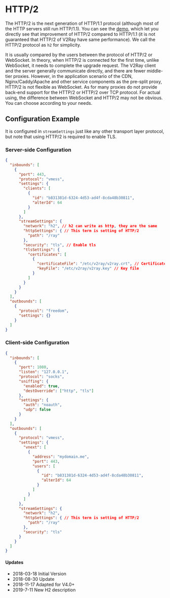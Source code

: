 # HTTP/2  

The HTTP/2 is the next generation of HTTP/1.1 protocol (although most of the HTTP servers still run HTTP/1.1). You can see the [demo](https://http2.akamai.com/demo), which let you directly see that improvement of HTTP/2 compared to HTTP/1.1 (it is not guaranteed that HTTP/2 of V2Ray have same performance). We call the HTTP/2 protocol as `h2` for simplicity.

It is usually compared by the users between the protocol of HTTP/2 or WebSocket. In theory, when HTTP/2 is connected for the first time, unlike WebSocket, it needs to complete the upgrade request. The V2Ray client and the server generally communicate directly, and there are fewer middle-tier proxies. However, in the application scenario of the CDN, Nginx/Caddy/Apache and other service components as the pre-split proxy, HTTP/2 is not flexible as WebSocket. As for many proxies do not provide back-end support for the HTTP/2 or HTTP/2 over TCP protocol. For actual using, the difference between WebSocket and HTTP/2 may not be obvious. You can choose according to your needs.

## Configuration Example

It is configured in `streamSettings` just like any other transport layer protocol, but note that using HTTP/2 is required to enable TLS.

### Server-side Configuration
```json
{
  "inbounds": [
    {
      "port": 443,
      "protocol": "vmess",
      "settings": {
        "clients": [
          {
            "id": "b831381d-6324-4d53-ad4f-8cda48b30811",
            "alterId": 64
          }
        ]
      },
      "streamSettings": {
        "network": "h2", // h2 can write as http, they are the same
        "httpSettings": { // This term is setting of HTTP/2
          "path": "/ray"
        },
        "security": "tls", // Enable tls
        "tlsSettings": {
          "certificates": [
            {
              "certificateFile": "/etc/v2ray/v2ray.crt", // Certificate file, see in tls section
              "keyFile": "/etc/v2ray/v2ray.key" // Key file
            }
          ]
        }
      }
    }
  ],
  "outbounds": [
    {
      "protocol": "freedom",
      "settings": {}
    }
  ]
}
```


### Client-side Configuration

```json
{
  "inbounds": [
    {
      "port": 1080,
      "listen": "127.0.0.1",
      "protocol": "socks",
      "sniffing": {
        "enabled": true,
        "destOverride": ["http", "tls"]
      },
      "settings": {
        "auth": "noauth",
        "udp": false
      }
    }
  ],
  "outbounds": [
    {
      "protocol": "vmess",
      "settings": {
        "vnext": [
          {
            "address": "mydomain.me",
            "port": 443,
            "users": [
              {
                "id": "b831381d-6324-4d53-ad4f-8cda48b30811",
                "alterId": 64
              }
            ]
          }
        ]
      },
      "streamSettings": {
        "network": "h2",
        "httpSettings": { // This term is setting of HTTP/2 
          "path": "/ray"
        },
        "security": "tls"
      }
    }
  ]
}
```

#### Updates

- 2018-03-18 Initial Version
- 2018-08-30 Update
- 2018-11-17 Adapted for V4.0+
- 2019-7-11  New H2 description
